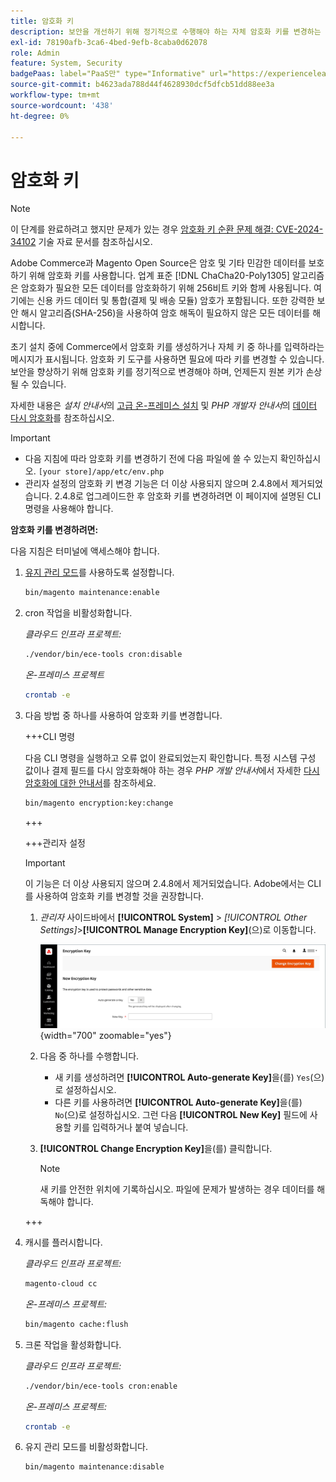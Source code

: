```yaml
---
title: 암호화 키
description: 보안을 개선하기 위해 정기적으로 수행해야 하는 자체 암호화 키를 변경하는 방법을 알아봅니다.
exl-id: 78190afb-3ca6-4bed-9efb-8caba0d62078
role: Admin
feature: System, Security
badgePaas: label="PaaS만" type="Informative" url="https://experienceleague.adobe.com/en/docs/commerce/user-guides/product-solutions" tooltip="Adobe Commerce 온 클라우드 프로젝트(Adobe 관리 PaaS 인프라) 및 온프레미스 프로젝트에만 적용됩니다."
source-git-commit: b4623ada788d44f4628930dcf5dfcb51dd88ee3a
workflow-type: tm+mt
source-wordcount: '438'
ht-degree: 0%

---
```


# 암호화 키

>[!NOTE]
>
>이 단계를 완료하려고 했지만 문제가 있는 경우 [암호화 키 순환 문제 해결: CVE-2024-34102](https://experienceleague.adobe.com/en/docs/commerce-knowledge-base/kb/troubleshooting/known-issues-patches-attached/troubleshooting-encryption-key-rotation-cve-2024-34102) 기술 자료 문서를 참조하십시오.

Adobe Commerce과 Magento Open Source은 암호 및 기타 민감한 데이터를 보호하기 위해 암호화 키를 사용합니다. 업계 표준 [!DNL ChaCha20-Poly1305] 알고리즘은 암호화가 필요한 모든 데이터를 암호화하기 위해 256비트 키와 함께 사용됩니다. 여기에는 신용 카드 데이터 및 통합(결제 및 배송 모듈) 암호가 포함됩니다. 또한 강력한 보안 해시 알고리즘(SHA-256)을 사용하여 암호 해독이 필요하지 않은 모든 데이터를 해시합니다.

초기 설치 중에 Commerce에서 암호화 키를 생성하거나 자체 키 중 하나를 입력하라는 메시지가 표시됩니다. 암호화 키 도구를 사용하면 필요에 따라 키를 변경할 수 있습니다. 보안을 향상하기 위해 암호화 키를 정기적으로 변경해야 하며, 언제든지 원본 키가 손상될 수 있습니다.

자세한 내용은 _설치 안내서_&#x200B;의 [고급 온-프레미스 설치](https://experienceleague.adobe.com/docs/commerce-operations/installation-guide/advanced.html) 및 _PHP 개발자 안내서_&#x200B;의 [데이터 다시 암호화](https://developer.adobe.com/commerce/php/development/security/data-encryption/)를 참조하십시오.

>[!IMPORTANT]
>
>- 다음 지침에 따라 암호화 키를 변경하기 전에 다음 파일에 쓸 수 있는지 확인하십시오. `[your store]/app/etc/env.php`
>- 관리자 설정의 암호화 키 변경 기능은 더 이상 사용되지 않으며 2.4.8에서 제거되었습니다. 2.4.8로 업그레이드한 후 암호화 키를 변경하려면 이 페이지에 설명된 CLI 명령을 사용해야 합니다.

**암호화 키를 변경하려면:**

다음 지침은 터미널에 액세스해야 합니다.

1. [유지 관리 모드](https://experienceleague.adobe.com/en/docs/commerce-operations/configuration-guide/setup/application-modes#maintenance-mode)를 사용하도록 설정합니다.

   ```bash
   bin/magento maintenance:enable
   ```

1. cron 작업을 비활성화합니다.

   _클라우드 인프라 프로젝트:_

   ```bash
   ./vendor/bin/ece-tools cron:disable
   ```

   _온-프레미스 프로젝트_

   ```bash
   crontab -e
   ```

1. 다음 방법 중 하나를 사용하여 암호화 키를 변경합니다.

   +++CLI 명령

   다음 CLI 명령을 실행하고 오류 없이 완료되었는지 확인합니다. 특정 시스템 구성 값이나 결제 필드를 다시 암호화해야 하는 경우 _PHP 개발 안내서_&#x200B;에서 자세한 [다시 암호화에 대한 안내서](https://developer.adobe.com/commerce/php/development/security/data-encryption/)를 참조하세요.

   ```bash
   bin/magento encryption:key:change
   ```

   +++

   +++관리자 설정

   >[!IMPORTANT]
   >
   >이 기능은 더 이상 사용되지 않으며 2.4.8에서 제거되었습니다. Adobe에서는 CLI를 사용하여 암호화 키를 변경할 것을 권장합니다.

   1. _관리자_ 사이드바에서 **[!UICONTROL System]** > _[!UICONTROL Other Settings]_>**[!UICONTROL Manage Encryption Key]**(으)로 이동합니다.

      ![시스템 암호화 키](./assets/encryption-key.png){width="700" zoomable="yes"}

   1. 다음 중 하나를 수행합니다.

      - 새 키를 생성하려면 **[!UICONTROL Auto-generate Key]**&#x200B;을(를) `Yes`(으)로 설정하십시오.
      - 다른 키를 사용하려면 **[!UICONTROL Auto-generate Key]**&#x200B;을(를) `No`(으)로 설정하십시오. 그런 다음 **[!UICONTROL New Key]** 필드에 사용할 키를 입력하거나 붙여 넣습니다.

   1. **[!UICONTROL Change Encryption Key]**&#x200B;을(를) 클릭합니다.

      >[!NOTE]
      >
      >새 키를 안전한 위치에 기록하십시오. 파일에 문제가 발생하는 경우 데이터를 해독해야 합니다.

   +++

1. 캐시를 플러시합니다.

   _클라우드 인프라 프로젝트:_

   ```bash
   magento-cloud cc
   ```

   _온-프레미스 프로젝트:_

   ```bash
   bin/magento cache:flush
   ```

1. 크론 작업을 활성화합니다.

   _클라우드 인프라 프로젝트:_

   ```bash
   ./vendor/bin/ece-tools cron:enable
   ```

   _온-프레미스 프로젝트:_

   ```bash
   crontab -e
   ```

1. 유지 관리 모드를 비활성화합니다.

   ```bash
   bin/magento maintenance:disable
   ```

